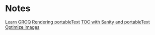 
# Notes

[Learn GROQ](https://hdoro.dev/learn-groq)
[Rendering portableText](https://hdoro.dev/rendering-portable-text-from-scratch)
[TOC with Sanity and portableText](https://kittygiraudel.com/2022/05/19/table-of-contents-with-sanity-portable-text/)
[Optimize images ](https://hdoro.dev/performant-sanity-io-images)

